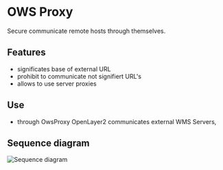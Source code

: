 # OWS Proxy

Secure communicate remote hosts through themselves.

## Features

* significates base of external URL
* prohibit to communicate not signifiert URL's
* allows to use server proxies

## Use

* through OwsProxy OpenLayer2 communicates external WMS Servers,

##  Sequence diagram

![Sequence diagram](http://plantuml.com/plantuml/proxy?src=https://raw.githubusercontent.com/mapbender/owsproxy3/release/3.0.5/src/OwsProxy3/CoreBundle/Documentation/communication.puml)